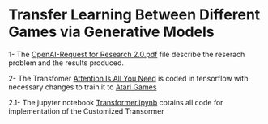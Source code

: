 # Transfer Learning Between Different Games via Generative Models #
1- The [OpenAI-Request for Research 2.0.pdf](https://github.com/hamzafar/transfer_learning_games/blob/main/OpenAI-Request%20for%20Research%202.0.pdf) file describe the reserach problem and the results produced.

2- The Transfomer [Attention Is All You Need](https://papers.nips.cc/paper/7181-attention-is-all-you-need.pdf) is coded in tensorflow with necessary changes to train it to [Atari Games](https://gym.openai.com/)

  2.1- The jupyter notebook [Transformer.ipynb](https://github.com/hamzafar/transfer_learning_games/blob/main/Transformer.ipynb) cotains all code for implementation of the   Customized Transormer
